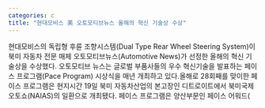 ```yaml
---
categories: c
title: "현대모비스 美 오토모티브뉴스 올해의 혁신 기술상 수상"
---
```

현대모비스의 독립형 후륜 조향시스템(Dual Type Rear Wheel Steering System)이 북미 자동차 전문 매체 오토모티브뉴스(Automotive News)가 선정한 올해의 혁신 기술상을 수상했다. 오토모티브 뉴스는 글로벌 부품사들의 우수 혁신기술을 발표하는 페이스 프로그램(Pace Program) 시상식을 매년 개최하고 있다.올해로 28회째를 맞이한 페이스 프로그램은 현지시간 19일 북미 자동차산업의 본고장인 디트로이트에서 북미국제오토쇼(NAIAS)의 일환으로 개최됐다. 페이스 프로그램은 양산부문인 페이스 어워드(